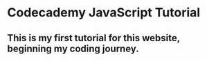 # Codecademy JavaScript Tutorial
## This is my first tutorial for this website, beginning my coding journey.
